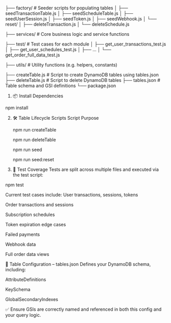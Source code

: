 <!-- folder structure -->

├── factory/ # Seeder scripts for populating tables
│ ├── seedTransactionTable.js
│ ├── seedScheduleTable.js
│ ├── seedUserSession.js
│ ├── seedToken.js
│ ├── seedWebhook.js
│ └── reset/
│ ├── deleteTransaction.js
│ └── deleteSchedule.js

├── services/ # Core business logic and service functions

├── test/ # Test cases for each module
│ ├── get_user_transactions_test.js
│ ├── get_user_schedules_test.js
│ ├── ...
│ └── get_order_full_data_test.js

├── utils/ # Utility functions (e.g. helpers, constants)

├── createTable.js # Script to create DynamoDB tables using tables.json
├── deleteTable.js # Script to delete DynamoDB tables
├── tables.json # Table schema and GSI definitions
└── package.json

1. 📦 Install Dependencies

npm install

2. 🛠 Table Lifecycle Scripts
   Script Purpose

   npm run createTable
   <!-- Creates the DynamoDB table(s) as defined in tables.json. -->

   npm run deleteTable
   <!-- Deletes the existing DynamoDB table(s). -->

   npm run seed
   <!-- Seeds all major tables with sample data in parallel. -->

   npm run seed:reset
   <!-- Clears only transactions and schedules for partial re-seeding. -->

3. 🧪 Test Coverage
   Tests are split across multiple files and executed via the test script:

npm test

Current test cases include:
User transactions, sessions, tokens

Order transactions and sessions

Subscription schedules

Token expiration edge cases

Failed payments

Webhook data

Full order data views

🧾 Table Configuration – tables.json
Defines your DynamoDB schema, including:

AttributeDefinitions

KeySchema

GlobalSecondaryIndexes

✅ Ensure GSIs are correctly named and referenced in both this config and your query logic.
